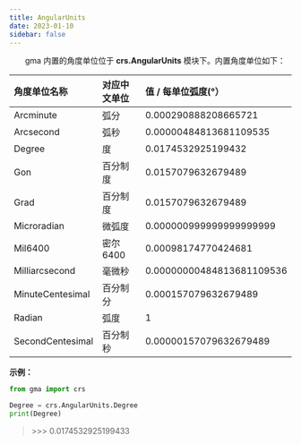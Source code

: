```yaml
---
title: AngularUnits
date: 2023-01-10
sidebar: false
---
```


&emsp;　gma 内置的角度单位位于 **crs.AngularUnits** 模块下。内置角度单位如下：

| 角度单位名称     | 对应中文单位 | 值 / 每单位弧度(°）       |
| :--------------- | :----------- | :------------------------ |
| Arcminute        | 弧分         | 0.000290888208665721      |
| Arcsecond        | 弧秒         | 0.00000484813681109535    |
| Degree           | 度           | 0.0174532925199432        |
| Gon              | 百分制度     | 0.0157079632679489        |
| Grad             | 百分制度     | 0.0157079632679489        |
| Microradian      | 微弧度       | 0.000000999999999999999   |
| Mil6400          | 密尔6400     | 0.00098174770424681       |
| Milliarcsecond   | 毫微秒       | 0.00000000484813681109536 |
| MinuteCentesimal | 百分制分     | 0.000157079632679489      |
| Radian           | 弧度         | 1                         |
| SecondCentesimal | 百分制秒     | 0.00000157079632679489    |

**示例：**

```python
from gma import crs

Degree = crs.AngularUnits.Degree
print(Degree)
```

> \>>> 0.0174532925199433
